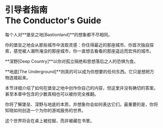 # 引导者指南 <br/>The Conductor's Guide  

每个人对**堡垒之地[Bastionland]**的想象都不尽相同。  

你的堡垒之地会从那些城市中汲取灵感：你住得最近的那座城市、你首次独自探索，感觉被人潮所淹没的那座城市，你一直想去看看的那座遥远而宏伟的城市。  

**深野[Deep Country]**以你对孤立隔绝和思想落后之人的恐惧为食。  

**地底[The Underground]**则真的可以成为你想要的任何东西。它只是想把万物连接起来。  

本节详细介绍了如何在堡垒之地中创作你自己的内容，但这里并没有确切的答案。甚至本章中包含的少数真相也可以被你完全推翻。  

你将了解堡垒、深野与地底的本质，并想象你会如何表达它们。最重要的是，你将知晓如何创造一个为你的游戏服务的世界。  

这个世界将会在桌上被挖掘，而非被藏在书里。  
